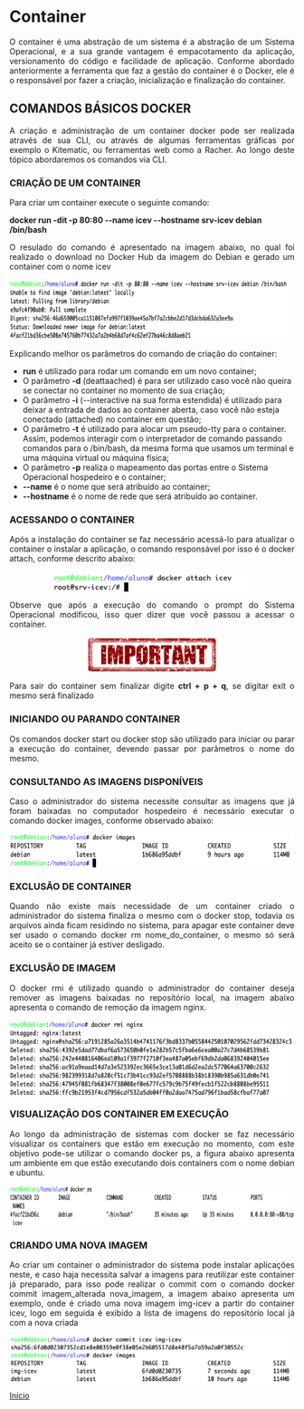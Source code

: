 # Container
<p align="justify">O container é uma abstração de um sistema é a abstração de um Sistema Operacional, e a sua grande vantagem é empacotamento da aplicação, versionamento do código e facilidade de aplicação. Conforme abordado anteriormente a ferramenta que faz a gestão do container é o Docker, ele é o responsável por fazer a criação, inicialização e finalização do container.</p>

## COMANDOS BÁSICOS DOCKER

<p align="justify">A criação e administração de um container docker pode ser realizada através de sua CLI, ou através de algumas ferramentas gráficas por exemplo o Kitematic, ou ferramentas web como a Racher. Ao longo deste tópico abordaremos os comandos via CLI.</p>

### CRIAÇÃO DE UM CONTAINER

<p align="justify">Para criar um container execute o seguinte comando:</p> 

<p align="left"><b> docker run -dit -p 80:80 --name icev --hostname srv-icev debian /bin/bash   </b></p>

<p align="justify">O resulado do comando é apresentado na imagem abaixo, no qual foi realizado o download no Docker Hub da imagem do Debian e gerado um container com o nome icev</p>

<p align="center"><img src="images/admin-docker/docker-run.png"  width="700" height="109" align="middle"/></p>

<p align="justify">Explicando melhor os parâmetros do comando de criação do container:</p>

* <b>run</b> é utilizado para rodar um comando em um novo container;
* O parâmetro <b>-d</b> (deattaached) é para ser utilizado caso você não queira se conectar no container no momento de sua criação;
* O parâmetro <b>-i</b> (--interactive na sua forma estendida) é utilizado para deixar a entrada de dados ao container aberta, caso você não esteja conectado (attached) no container em questão;
* O parâmetro <b>-t</b> é utilizado para alocar um pseudo-tty para o container. Assim, podemos interagir com o interpretador de comando passando comandos para o /bin/bash, da mesma forma que usamos um terminal e uma máquina virtual ou máquina física;
* O parâmetro <b>-p</b> realiza o mapeamento das portas entre o Sistema Operacional hospedeiro e o container;
* <b>--name</b> é o nome que será atribuído ao container;
* <b>--hostname</b> é o nome de rede que será atribuído ao container.

### ACESSANDO O CONTAINER

<p align="justify">Após a instalação do container se faz necessário acessá-lo para atualizar o container o instalar a aplicação, o comando  responsável por isso é o docker attach, conforme descrito abaixo:</p>


<p align="center"><img src="images/admin-docker/docker-attach.png"  width="350" height="37" align="middle"/></p>



<p align="justify">Observe que após a execução do comando o prompt do Sistema Operacional modificou, isso quer dizer que você passou a acessar o container.</p>


<p align="center"><img src="images/important.png"  width="240" height="64" align="middle"/></p>

<p align="justify">Para sair do container sem finalizar digite <b>ctrl + p + q</b>, se digitar exit o mesmo será finalizado</p>

### INICIANDO OU PARANDO CONTAINER

<p align="justify">Os comandos docker start ou docker stop são utilizado para iniciar ou parar a execução do container, devendo passar por parâmetros o nome do mesmo.</P>

### CONSULTANDO AS IMAGENS DISPONÍVEIS

<p align="justify">Caso o administrador do sistema necessite consultar as imagens que já foram baixadas no computador hospedeiro é necessário executar o comando docker images, conforme observado abaixo:</p>

<p align="center"><img src="images/admin-docker/docker-images.png"  width="600" height="61" align="middle"/></p>

### EXCLUSÃO DE CONTAINER

<p align="justify">Quando não existe mais necessidade de um container criado o administrador do sistema finaliza o mesmo com o docker stop, todavia os arquivos ainda ficam residindo no sistema, para apagar este container deve ser usado o comando docker rm nome_do_container, o mesmo só será aceito se o container já estiver desligado.</P>

### EXCLUSÃO DE IMAGEM

<p align="justify">O docker rmi é utilizado quando o administrador do container deseja remover as imagens baixadas no repositório local, na imagem abaixo apresenta o comando de remoção da imagem nginx.</p>

<p align="center"><img src="images/admin-docker/docker-rmi.png"  width="600" height="134" align="middle"/></p>

### VISUALIZAÇÃO DOS CONTAINER EM EXECUÇÃO

<p align="justify">Ao longo da administração de sistemas com docker se faz necessário visualizar os containers que estão em execução no momento, com este objetivo pode-se utilizar o comando docker ps, a figura abaixo apresenta um ambiente em que estão executando dois containers com o nome debian e ubuntu.</p>

<p align="center"><img src="images/admin-docker/docker-ps.png"  width="800" height="73" align="middle"/></p>

### CRIANDO UMA NOVA IMAGEM

<p align="justify">Ao criar um container o administrador do sistema pode instalar aplicações neste, e caso haja necessita salvar a imagens para reutilizar este container já preparado, para isso pode realizar o commit com o comando docker commit imagem_alterada nova_imagem, a imagem abaixo apresenta um exemplo, onde é criado uma nova imagem img-icev a partir do container icev, logo em seguida é exibido a lista de imagens do repositório local já com a nova criada</p>

<p align="center"><img src="images/admin-docker/docker-commit.png"  width="550" height="84" align="middle"/></p>

[Início](/README.md)
